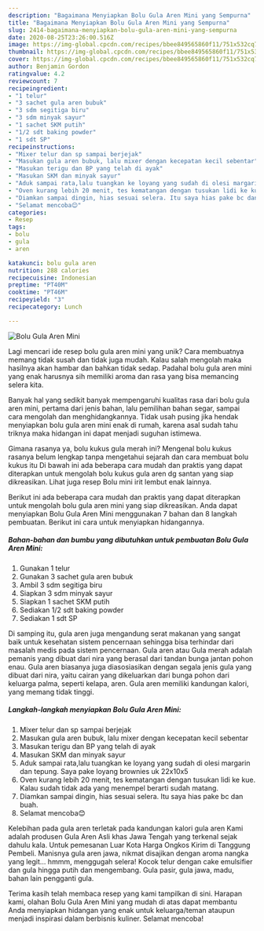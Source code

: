 ```yaml
---
description: "Bagaimana Menyiapkan Bolu Gula Aren Mini yang Sempurna"
title: "Bagaimana Menyiapkan Bolu Gula Aren Mini yang Sempurna"
slug: 2414-bagaimana-menyiapkan-bolu-gula-aren-mini-yang-sempurna
date: 2020-08-25T23:26:00.516Z
image: https://img-global.cpcdn.com/recipes/bbee849565860f11/751x532cq70/bolu-gula-aren-mini-foto-resep-utama.jpg
thumbnail: https://img-global.cpcdn.com/recipes/bbee849565860f11/751x532cq70/bolu-gula-aren-mini-foto-resep-utama.jpg
cover: https://img-global.cpcdn.com/recipes/bbee849565860f11/751x532cq70/bolu-gula-aren-mini-foto-resep-utama.jpg
author: Benjamin Gordon
ratingvalue: 4.2
reviewcount: 7
recipeingredient:
- "1 telur"
- "3 sachet gula aren bubuk"
- "3 sdm segitiga biru"
- "3 sdm minyak sayur"
- "1 sachet SKM putih"
- "1/2 sdt baking powder"
- "1 sdt SP"
recipeinstructions:
- "Mixer telur dan sp sampai berjejak"
- "Masukan gula aren bubuk, lalu mixer dengan kecepatan kecil sebentar"
- "Masukan terigu dan BP yang telah di ayak"
- "Masukan SKM dan minyak sayur"
- "Aduk sampai rata,lalu tuangkan ke loyang yang sudah di olesi margarin dan tepung. Saya pake loyang brownies uk 22x10x5"
- "Oven kurang lebih 20 menit, tes kematangan dengan tusukan lidi ke kue. Kalau sudah tidak ada yang menempel berarti sudah matang."
- "Diamkan sampai dingin, hias sesuai selera. Itu saya hias pake bc dan buah."
- "Selamat mencoba😊"
categories:
- Resep
tags:
- bolu
- gula
- aren

katakunci: bolu gula aren 
nutrition: 288 calories
recipecuisine: Indonesian
preptime: "PT40M"
cooktime: "PT46M"
recipeyield: "3"
recipecategory: Lunch

---
```



![Bolu Gula Aren Mini](https://img-global.cpcdn.com/recipes/bbee849565860f11/751x532cq70/bolu-gula-aren-mini-foto-resep-utama.jpg)

Lagi mencari ide resep bolu gula aren mini yang unik? Cara membuatnya memang tidak susah dan tidak juga mudah. Kalau salah mengolah maka hasilnya akan hambar dan bahkan tidak sedap. Padahal bolu gula aren mini yang enak harusnya sih memiliki aroma dan rasa yang bisa memancing selera kita.

Banyak hal yang sedikit banyak mempengaruhi kualitas rasa dari bolu gula aren mini, pertama dari jenis bahan, lalu pemilihan bahan segar, sampai cara mengolah dan menghidangkannya. Tidak usah pusing jika hendak menyiapkan bolu gula aren mini enak di rumah, karena asal sudah tahu triknya maka hidangan ini dapat menjadi suguhan istimewa.

Gimana rasanya ya, bolu kukus gula merah ini? Mengenal bolu kukus rasanya belum lengkap tanpa mengetahui sejarah dan cara membuat bolu kukus itu Di bawah ini ada beberapa cara mudah dan praktis yang dapat diterapkan untuk mengolah bolu kukus gula aren dg santan yang siap dikreasikan. Lihat juga resep Bolu mini irit lembut enak lainnya.


Berikut ini ada beberapa cara mudah dan praktis yang dapat diterapkan untuk mengolah bolu gula aren mini yang siap dikreasikan. Anda dapat menyiapkan Bolu Gula Aren Mini menggunakan 7 bahan dan 8 langkah pembuatan. Berikut ini cara untuk menyiapkan hidangannya.

<!--inarticleads1-->

##### Bahan-bahan dan bumbu yang dibutuhkan untuk pembuatan Bolu Gula Aren Mini:

1. Gunakan 1 telur
1. Gunakan 3 sachet gula aren bubuk
1. Ambil 3 sdm segitiga biru
1. Siapkan 3 sdm minyak sayur
1. Siapkan 1 sachet SKM putih
1. Sediakan 1/2 sdt baking powder
1. Sediakan 1 sdt SP


Di samping itu, gula aren juga mengandung serat makanan yang sangat baik untuk kesehatan sistem pencernaan sehingga bisa terhindar dari masalah medis pada sistem pencernaan. Gula aren atau Gula merah adalah pemanis yang dibuat dari nira yang berasal dari tandan bunga jantan pohon enau. Gula aren biasanya juga diasosiasikan dengan segala jenis gula yang dibuat dari nira, yaitu cairan yang dikeluarkan dari bunga pohon dari keluarga palma, seperti kelapa, aren. Gula aren memiliki kandungan kalori, yang memang tidak tinggi. 

<!--inarticleads2-->

##### Langkah-langkah menyiapkan Bolu Gula Aren Mini:

1. Mixer telur dan sp sampai berjejak
1. Masukan gula aren bubuk, lalu mixer dengan kecepatan kecil sebentar
1. Masukan terigu dan BP yang telah di ayak
1. Masukan SKM dan minyak sayur
1. Aduk sampai rata,lalu tuangkan ke loyang yang sudah di olesi margarin dan tepung. Saya pake loyang brownies uk 22x10x5
1. Oven kurang lebih 20 menit, tes kematangan dengan tusukan lidi ke kue. Kalau sudah tidak ada yang menempel berarti sudah matang.
1. Diamkan sampai dingin, hias sesuai selera. Itu saya hias pake bc dan buah.
1. Selamat mencoba😊


Kelebihan pada gula aren terletak pada kandungan kalori gula aren Kami adalah produsen Gula Aren Asli khas Jawa Tengah yang terkenal sejak dahulu kala. Untuk pemesanan Luar Kota Harga Ongkos Kirim di Tanggung Pembeli. Manisnya gula aren jawa, nikmat disajikan dengan aroma nangka yang legit… hmmm, menggugah selera! Kocok telur dengan cake emulsifier dan gula hingga putih dan mengembang. Gula pasir, gula jawa, madu, bahan lain pengganti gula. 

Terima kasih telah membaca resep yang kami tampilkan di sini. Harapan kami, olahan Bolu Gula Aren Mini yang mudah di atas dapat membantu Anda menyiapkan hidangan yang enak untuk keluarga/teman ataupun menjadi inspirasi dalam berbisnis kuliner. Selamat mencoba!
